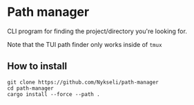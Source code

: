 # Path manager

CLI program for finding the project/directory you're looking for.

Note that the TUI path finder only works inside of `tmux`

## How to install

```
git clone https://github.com/Nykseli/path-manager
cd path-manager
cargo install --force --path .
```

